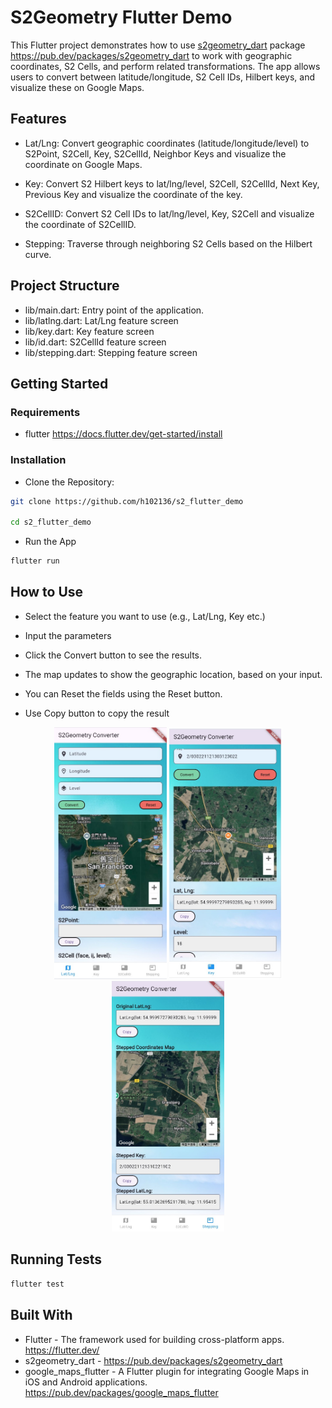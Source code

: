 # S2Geometry Flutter Demo

This Flutter project demonstrates how to use [s2geometry_dart](https://pub.dev/packages/s2geometry_dart) package https://pub.dev/packages/s2geometry_dart to work with geographic coordinates, S2 Cells, and perform related transformations. The app allows users to convert between latitude/longitude, S2 Cell IDs, Hilbert keys, and visualize these on Google Maps.

## Features

- Lat/Lng: Convert geographic coordinates (latitude/longitude/level) to S2Point, S2Cell, Key, S2CellId, Neighbor Keys and visualize the coordinate on Google Maps.

- Key: Convert S2 Hilbert keys to lat/lng/level, S2Cell, S2CellId, Next Key, Previous Key and visualize the coordinate of the key.

- S2CellID: Convert S2 Cell IDs to lat/lng/level, Key, S2Cell and visualize the coordinate of S2CellID.

- Stepping: Traverse through neighboring S2 Cells based on the Hilbert curve.

## Project Structure

- lib/main.dart: Entry point of the application.
- lib/latlng.dart: Lat/Lng feature screen
- lib/key.dart: Key feature screen
- lib/id.dart: S2CellId feature screen
- lib/stepping.dart: Stepping feature screen

## Getting Started

### Requirements

- flutter https://docs.flutter.dev/get-started/install

### Installation

- Clone the Repository:
```bash
git clone https://github.com/h102136/s2_flutter_demo

cd s2_flutter_demo
```
- Run the App
```dart
flutter run
```
## How to Use

- Select the feature you want to use (e.g., Lat/Lng, Key etc.)

- Input the parameters

- Click the Convert button to see the results.

- The map updates to show the geographic location, based on your input.

- You can Reset the fields using the Reset button.

- Use Copy button to copy the result

<p align="center">
  <img src="images/1.jpg" alt="Image 1" width="180"/>
  <img src="images/2.jpg" alt="Image 2" width="180"/>
  <img src="images/3.jpg" alt="Image 3" width="180"/>
</p>


## Running Tests

```bash
flutter test
```

## Built With
 - Flutter - The framework used for building cross-platform apps.
 https://flutter.dev/
 - s2geometry_dart - https://pub.dev/packages/s2geometry_dart
 - google_maps_flutter - A Flutter plugin for integrating Google Maps in iOS and Android applications.
 https://pub.dev/packages/google_maps_flutter